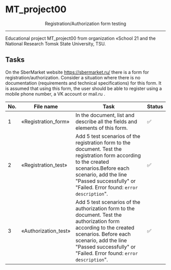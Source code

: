# MT_project00
<div align="center">Registration/Authorization form testing</div>

---

Educational project MT_project00 from organization «School 21 and the National Research Tomsk State University, TSU.

## Tasks

On the SberMarket website https://sbermarket.ru/ there is a form for registration/authorization.
Consider a situation where there is no documentation (requirements and technical specifications) for this form.
It is assumed that using this form, the user should be able to register using a mobile phone number, a VK account or mail.ru .

| No. | File name             | Task                                                                        | Status |
| --- | ----------------------| --------------------------------------------------------------------------- | ------ |
| 1   | «Registration_form»   | In the document, list and describe all the fields and elements of this form.| ✅     |
| 2   | «Registration_test»   | Add 5 test scenarios of the registration form to the document.  Test the registration form according to the created scenarios.Before each scenario, add the line "Passed successfully" or "Failed. Error found: `error description`".            | ✅     |
| 3   | «Authorization_test»  | Add 5 test scenarios of the authorization form to the document. Test the authorization form according to the created scenarios. Before each scenario, add the line "Passed successfully" or "Failed. Error found: `error description`".           | ✅     |
